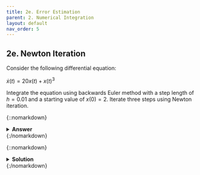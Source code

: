 ```yaml
---
title: 2e. Error Estimation
parent: 2. Numerical Integration
layout: default
nav_order: 5
---
```


## 2e. Newton Iteration

Consider the following differential equation:

$\dot{x}(t) = 20x(t)+x(t)^3$

Integrate the equation using backwards Euler method with a step length of $h=0.01$ and a starting value of $x(0)=2$. Iterate three steps using Newton iteration.

{::nomarkdown}<details><summary><strong>Answer</strong></summary>{:/nomarkdown}
$x_{n+1} = 2.76393$

{::nomarkdown}</details>{:/nomarkdown}



{::nomarkdown}<details><summary><strong>Solution</strong></summary>{:/nomarkdown}

Euler integration:

$x_{n+1} = x_n + h \dot{x}_{n+1} \Rightarrow$

$x_{n+1} = x_n + h (20x+x_{n+1}^3)$

So we need to solve the equation:

$x_{n+1} - x_n - h (20x_{n+1} + x_{n+1}^3) = 0$

For readability we rename $x_{n+1}$ to $x$ and $x_n$ to $x_0$:

$x - x_0 - h (20x + x^3) = 0$ 

Newton iteration:

$x^{k+1} = x^k-\dfrac{g(x^k)}{g'(x^k)}$

where

$g(x) = x - x_0 - 20 h x - h x^3$

and

$g'(x) = 1 - 20 h - 3 h x^2$

First iteration:

$x^1 = x^0-\dfrac{x^0 - x_0 - 20 h x^0 - h (x^0)^3}{1 - 20 h - 3 h (x^0)^2} = 2-\dfrac{2 - 2 - 20\cdot 0.01\cdot 2 - 0.01\cdot 2^3}{1 - 20\cdot 0.01 - 3\cdot 0.01\cdot 2^2} = 2.70588$

Second iteration:

$x^2 = x^1-\dfrac{x^1 - x_0 - 20 h x^1 - h (x^1)^3}{1 - 20 h - 3 h (x^1)^2} = 2.70588-\dfrac{2.70588 - 2 - 20\cdot 0.01\cdot 2.70588 - 0.01\cdot 2.70588^3}{1 - 20\cdot 0.01 - 3\cdot 0.01\cdot 2.70588^2} = 2.76346$

Third iteration:

$x^3 = x^2-\dfrac{x^2 - x_0 - 20 h x^2 - h (x^2)^3}{1 - 20 h - 3 h (x^2)^2} = 2.76346-\dfrac{2.76346 - 2 - 20\cdot 0.01\cdot 2.76346 - 0.01\cdot 2.76346^3}{1 - 20\cdot 0.01 - 3\cdot 0.01\cdot 2.76346^2} = 2.76393$

{::nomarkdown}</details>{:/nomarkdown}
